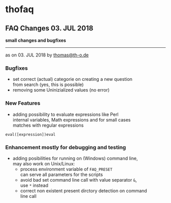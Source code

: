 # thofaq
## FAQ Changes 03. JUL 2018
**small changes and bugfixes**  

---  
  as on 03. JUL 2018 by thomas@th-o.de  

### Bugfixes

* set correct (actual) categorie on creating a new question  
  from search (yes, this is possible)
* removing some Uninizialized values (no error)

### New Features

* adding possibility to evaluate expressions like Perl  
  internal variables, Math expressions and for small cases  
  matches with regular expressions  

`eval([expression])eval`

### Enhancement mostly for debugging and testing

* adding posibilities for running on (Windows) command line,  
  may also work on Unix/Linux:  
  - process environment variable of `FAQ_PRESET`  
    can serve all parameters for the scripts  
  - avoid bad set command line call with value separator `&`,  
    use `*` instead  
  - correct non existent present dirctory detection on command  
    line call  

